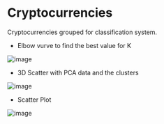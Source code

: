 # Cryptocurrencies

Cryptocurrencies grouped for classification system. 

* Elbow vurve to find the best value for K

![image](https://user-images.githubusercontent.com/98067116/179154592-aefbcdb0-b5e0-4f32-8a8a-2b5504a97f3f.png)

* 3D Scatter with PCA data and the clusters

![image](https://user-images.githubusercontent.com/98067116/179154613-c301231f-9693-4ab6-8d7a-7f1d4509ba88.png)

* Scatter Plot

![image](https://user-images.githubusercontent.com/98067116/179154629-d741808d-f37c-4ee3-8e4d-9a6cc5f5bd53.png)
